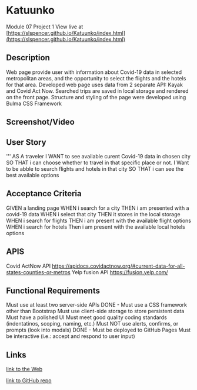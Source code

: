 # Katuunko
Module 07 Project 1
View live at [https://slspencer.github.io/Katuunko/index.html](https://slspencer.github.io/Katuunko/index.html)

## Description

Web page provide user with information about Covid-19 data in selected metropolitan areas, and the opportunity to select the flights and the hotels for that area. Developed web page uses data from 2 separate API: Kayak and Covid Act Now. Searched trips are saved in local storage and rendered on the front page. Structure and styling of the page were developed using Bulma CSS Framework


## Screenshot/Video

## User Story
'''
AS A traveler
I WANT to see available curent Covid-19 data in chosen city 
SO THAT i can choose whether to travel in that specific place or not.
I Want to be abble to search flights and hotels in that city
SO THAT i can see the best available options 
## Acceptance Criteria
GIVEN a landing page
WHEN i search for a city
THEN i am presented with a covid-19 data
WHEN i select that city 
THEN it stores in the local storage 
WHEN i search for flights
THEN i am present with the available flight options
WHEN i search for hotels
Then i am present with the available local hotels options


## APIS
Covid ActNow API
https://apidocs.covidactnow.org/#current-data-for-all-states-counties-or-metros
Yelp fusion API 
https://fusion.yelp.com/

## Functional Requirements
Must use at least two server-side APIs
DONE - Must use a CSS framework other than Bootstrap
Must use client-side storage to store persistent data
Must have a polished UI
Must meet good quality coding standards (indentatinos, scoping, naming, etc.)
Must NOT use alerts, confirms, or prompts (look into modals)
DONE - Must be deployed to GitHub Pages
Must be interactive (i.e.: accept and respond to user input)

## Links 

[link to the Web](https://slspencer.github.io/Katuunko/)

[link to GitHub repo](https://github.com/slspencer/Katuunko)





